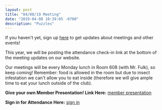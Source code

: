 ```yaml
---
layout: post
title: "04/08/19 Meeting"
date: "2019-04-08 10:39:05 -0700"
description: "Puzzles"
---
```


If you haven't yet, sign up [here](https://docs.google.com/forms/d/e/1FAIpQLScqeJtI9uLbAoQAw8n1b29hMcaqTm-Pf8CvlNiwOucu6s2ydA/viewform) to get updates about meetings and other events!

This year, we will be posting the attendance check-in link at the bottom of the meeting updates on our website. 

Our meetings will be every Monday lunch in Room 608 (with Mr. Fulk), so keep coming! Remember: food is allowed in the room but due to insect infestation we can't allow you to eat inside (therefore we will give ample time to eat your lunch outside of the club).

**Give your own Member Presentation! Link Here:** [member presentation](http://tinyurl.com/lynbrook-cs-member)

**Sign in for Attendance Here:** [sign in](http://tinyurl.com/lhscs0408)
